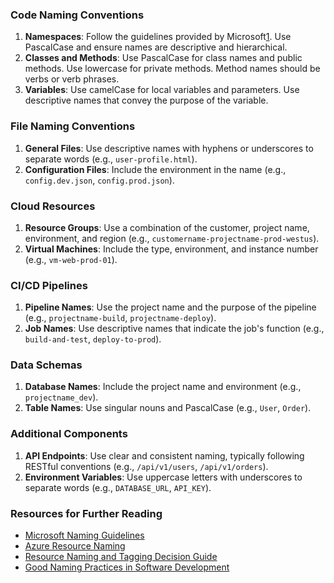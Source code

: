 ### Code Naming Conventions
1. **Namespaces**: Follow the guidelines provided by Microsoft[1](https://learn.microsoft.com/en-us/dotnet/standard/design-guidelines/naming-guidelines). Use PascalCase and ensure names are descriptive and hierarchical.
2. **Classes and Methods**: Use PascalCase for class names and public methods. Use lowercase for private methods. Method names should be verbs or verb phrases.
3. **Variables**: Use camelCase for local variables and parameters. Use descriptive names that convey the purpose of the variable.

### File Naming Conventions
1. **General Files**: Use descriptive names with hyphens or underscores to separate words (e.g., `user-profile.html`).
2. **Configuration Files**: Include the environment in the name (e.g., `config.dev.json`, `config.prod.json`).

### Cloud Resources
1. **Resource Groups**: Use a combination of the customer, project name, environment, and region (e.g., `customername-projectname-prod-westus`).
2. **Virtual Machines**: Include the type, environment, and instance number (e.g., `vm-web-prod-01`).

### CI/CD Pipelines
1. **Pipeline Names**: Use the project name and the purpose of the pipeline (e.g., `projectname-build`, `projectname-deploy`).
2. **Job Names**: Use descriptive names that indicate the job's function (e.g., `build-and-test`, `deploy-to-prod`).

### Data Schemas
1. **Database Names**: Include the project name and environment (e.g., `projectname_dev`).
2. **Table Names**: Use singular nouns and PascalCase (e.g., `User`, `Order`).

### Additional Components
1. **API Endpoints**: Use clear and consistent naming, typically following RESTful conventions (e.g., `/api/v1/users`, `/api/v1/orders`).
2. **Environment Variables**: Use uppercase letters with underscores to separate words (e.g., `DATABASE_URL`, `API_KEY`).

### Resources for Further Reading
- [Microsoft Naming Guidelines](https://learn.microsoft.com/en-us/dotnet/standard/design-guidelines/naming-guidelines)
- [Azure Resource Naming](https://learn.microsoft.com/en-us/azure/cloud-adoption-framework/ready/azure-best-practices/resource-naming)
- [Resource Naming and Tagging Decision Guide](https://learn.microsoft.com/en-us/azure/cloud-adoption-framework/ready/azure-best-practices/resource-naming-and-tagging-decision-guide)
- [Good Naming Practices in Software Development](https://gorillalogic.com/blog-and-resources/good-naming-practices-in-software-development)
